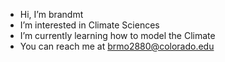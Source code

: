 - Hi, I’m brandmt
- I’m interested in Climate Sciences
- I’m currently learning how to model the Climate
- You can reach me at brmo2880@colorado.edu

<!---
brandmt/brandmt is a ✨ special ✨ repository because its `README.md` (this file) appears on your GitHub profile.
You can click the Preview link to take a look at your changes.
--->
